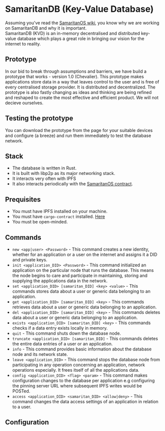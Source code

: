 # SamaritanDB (Key-Value Database)

Assuming you've read the [SamaritanOS wiki](https://algorealm.gitbook.io/samaritanos-a-d-system-for-digital-identity), you know why we are working on SamaritanDB and why it is important. 
<br>
SamaritanDB (KVD) is an in-memory decentralised and distributed key-value database which plays a great role in bringing our vision for the internet to reality.
<br>
## Prototype
In our bid to break through assumptions and barriers, we have build a prototype that works - version 1.0 (Chevalier). This prototype makes applications store data in a way that leaves control to the user and is free of every centralised storage provider. It is distributed and decentralized. The prototype is also fastly changing as ideas and thinking are being refined and reshaped to create the most effective and efficient product. We will not decieve ourselves.
<br>
## Testing the prototype
You can download the prototype from the page for your suitable devices and configure (a breeze) and run them immediately to test the database network.
## Stack
- The database is written in Rust.
- It is built with libp2p as its major networking stack.
- It interacts very often with IPFS
- It also interacts periodically with the [SamaritanOS contract](https://github.com/algorealmInc/samaritanos-contract).
## Prequisites
- You must have IPFS installed on your machine.
- You must have `cargo-contract` installed. [Here](https://github.com/paritytech/cargo-contract#installation)
- You must be open-minded.
## Commands 
- `new <app|user> <Password>` - This command creates a new identity, whether for an application or a user on the internet and assigns it a DID and private keys.
- `init <application_DID> <Password>` - This command initialized an application on the particular node that runs the database. This means the node begins to care and participate in maintaining, storing and supplying the applications data in the network.
- `set <application_DID> [samaritan_DID] <key> <value>` - This commands stores data about a user or generic data belonging to an application.
- `get <application_DID> [samaritan_DID] <key>` - This commands retrieves data about a user or generic data belonging to an application.
- `del <application_DID> [samaritan_DID] <key>` - This commands deletes data about a user or generic data belonging to an application.
- `exists <application_DID> [samaritan_DID] <key>` - This commands checks if a data entry exists locally in memory.
- `quit` - This command shuts down the database node.
- `truncate <application_DID> [samaritan_DID]` - This commands deletes the entire data entries of a user or an application.
- `info` - This command provides basic information about the database node and its network state.
- `leave <application_DID>` - This command stops the database node from participating in any operation concerning an application, network operations especially. It frees itself of all the applications data.
- `config <application_DID> <flag> <param>` - This command makes configuration changes to the database per application e.g configuring the pinning server URL where subsequent IPFS writes would be POSTed.
- `access <application_DID> <samaritan_DID> <allow|deny>` - This command changes the data access settings of an application in relation to a user.
## Configuration
